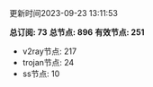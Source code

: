 更新时间2023-09-23 13:11:53

**总订阅: 73**
**总节点: 896**
**有效节点: 251**
- v2ray节点: 217
- trojan节点: 24
- ss节点: 10

